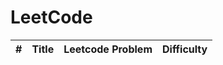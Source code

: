 LeetCode
==========

|#| Title | Leetcode Problem | Difficulty |
|---| -------- | ------------------------------| ------ |
